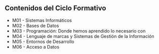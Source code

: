 ## Contenidos del Ciclo Formativo
  * M01 - Sistemas Informáticos
  * M02 - Bases de Datos
  * M03 - Programación: Donde hemos aprendido lo necesario con 
  * M04 - Lenguaje de marcas y Sistemas de Gestión de la Información
  * M05 - Entornos de Desarrollo
  * M06 - Acceso a Datos
